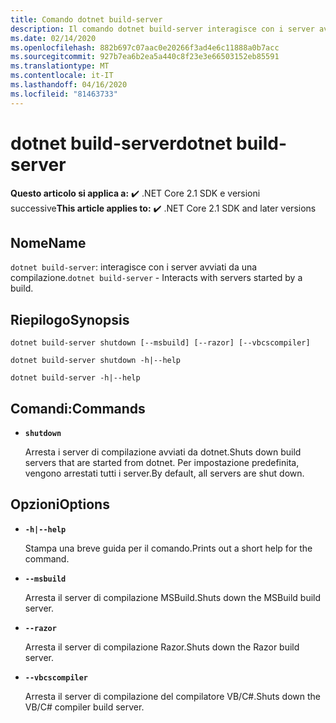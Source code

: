 ```yaml
---
title: Comando dotnet build-server
description: Il comando dotnet build-server interagisce con i server avviati da una compilazione.
ms.date: 02/14/2020
ms.openlocfilehash: 882b697c07aac0e20266f3ad4e6c11888a0b7acc
ms.sourcegitcommit: 927b7ea6b2ea5a440c8f23e3e66503152eb85591
ms.translationtype: MT
ms.contentlocale: it-IT
ms.lasthandoff: 04/16/2020
ms.locfileid: "81463733"
---
```

# <a name="dotnet-build-server"></a><span data-ttu-id="92e82-103">dotnet build-server</span><span class="sxs-lookup"><span data-stu-id="92e82-103">dotnet build-server</span></span>

<span data-ttu-id="92e82-104">**Questo articolo si applica a:** ✔️ .NET Core 2.1 SDK e versioni successive</span><span class="sxs-lookup"><span data-stu-id="92e82-104">**This article applies to:** ✔️ .NET Core 2.1 SDK and later versions</span></span>

## <a name="name"></a><span data-ttu-id="92e82-105">Nome</span><span class="sxs-lookup"><span data-stu-id="92e82-105">Name</span></span>

<span data-ttu-id="92e82-106">`dotnet build-server`: interagisce con i server avviati da una compilazione.</span><span class="sxs-lookup"><span data-stu-id="92e82-106">`dotnet build-server` - Interacts with servers started by a build.</span></span>

## <a name="synopsis"></a><span data-ttu-id="92e82-107">Riepilogo</span><span class="sxs-lookup"><span data-stu-id="92e82-107">Synopsis</span></span>

```dotnetcli
dotnet build-server shutdown [--msbuild] [--razor] [--vbcscompiler]

dotnet build-server shutdown -h|--help

dotnet build-server -h|--help
```

## <a name="commands"></a><span data-ttu-id="92e82-108">Comandi:</span><span class="sxs-lookup"><span data-stu-id="92e82-108">Commands</span></span>

- **`shutdown`**

  <span data-ttu-id="92e82-109">Arresta i server di compilazione avviati da dotnet.</span><span class="sxs-lookup"><span data-stu-id="92e82-109">Shuts down build servers that are started from dotnet.</span></span> <span data-ttu-id="92e82-110">Per impostazione predefinita, vengono arrestati tutti i server.</span><span class="sxs-lookup"><span data-stu-id="92e82-110">By default, all servers are shut down.</span></span>

## <a name="options"></a><span data-ttu-id="92e82-111">Opzioni</span><span class="sxs-lookup"><span data-stu-id="92e82-111">Options</span></span>

- **`-h|--help`**

  <span data-ttu-id="92e82-112">Stampa una breve guida per il comando.</span><span class="sxs-lookup"><span data-stu-id="92e82-112">Prints out a short help for the command.</span></span>

- **`--msbuild`**

  <span data-ttu-id="92e82-113">Arresta il server di compilazione MSBuild.</span><span class="sxs-lookup"><span data-stu-id="92e82-113">Shuts down the MSBuild build server.</span></span>

- **`--razor`**

  <span data-ttu-id="92e82-114">Arresta il server di compilazione Razor.</span><span class="sxs-lookup"><span data-stu-id="92e82-114">Shuts down the Razor build server.</span></span>

- **`--vbcscompiler`**

  <span data-ttu-id="92e82-115">Arresta il server di compilazione del compilatore VB/C#.</span><span class="sxs-lookup"><span data-stu-id="92e82-115">Shuts down the VB/C# compiler build server.</span></span>
